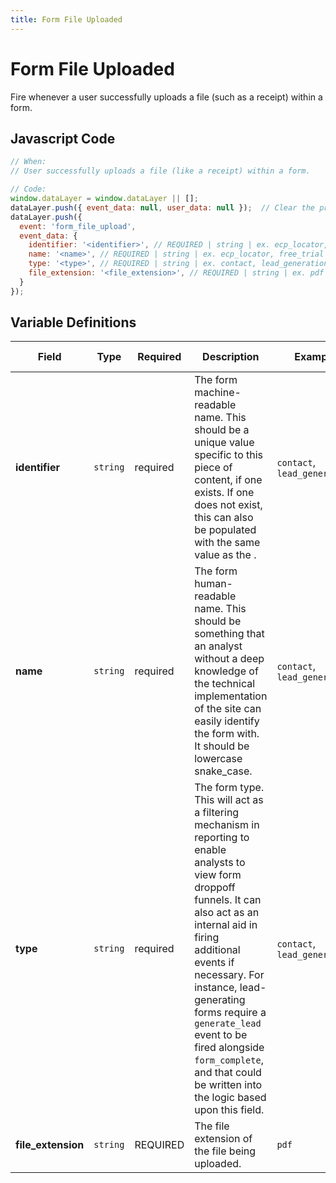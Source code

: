 ```yaml
---
title: Form File Uploaded
---
```


# Form File Uploaded

Fire whenever a user successfully uploads a file (such as a receipt) within a form.


## Javascript Code

```js
// When:
// User successfully uploads a file (like a receipt) within a form.

// Code:
window.dataLayer = window.dataLayer || [];
dataLayer.push({ event_data: null, user_data: null });  // Clear the previous event_data object.
dataLayer.push({
  event: 'form_file_upload',
  event_data: {
    identifier: '<identifier>', // REQUIRED | string | ex. ecp_locator, free_trial	
    name: '<name>', // REQUIRED | string | ex. ecp_locator, free_trial	
    type: '<type>', // REQUIRED | string | ex. contact, lead_generation
    file_extension: '<file_extension>', // REQUIRED | string | ex. pdf
  }
});
```

## Variable Definitions

|Field|Type|Required|Description|Example|Maximum Length|
| --- | --- | --- | --- | --- | --- |
|**identifier**|`string`|required|The form machine-readable name. This should be a unique value specific to this piece of content, if one exists. If one does not exist, this can also be populated with the same value as the <name>.|`contact`, `lead_generation`|`100`|
|**name**|`string`|required|The form human-readable name. This should be something that an analyst without a deep knowledge of the technical implementation of the site can easily identify the form with. It should be lowercase snake_case.|`contact`, `lead_generation`|`100`|
|**type**|`string`|required|The form type. This will act as a filtering mechanism in reporting to enable analysts to view form droppoff funnels. It can also act as an internal aid in firing additional events if necessary. For instance, lead-generating forms require a `generate_lead` event to be fired alongside `form_complete`, and that could be written into the logic based upon this field.|`contact`, `lead_generation`|`100`|
|**file_extension**|`string`|REQUIRED|The file extension of the file being uploaded.|`pdf`|`100`|
